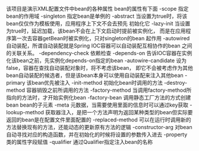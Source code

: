 该项目是演示XML配置文件中bean的各种属性
bean的属性有下面
    -scope 指定bean的作用域
    -singleton 指定bean是单例的
    -abstract 当设置为true时，将该bean仅仅作为模板使用，应用程序上下文不会去预先
              初始化它
    -lazy-init 当设置为true时，延迟加载，该bean不会在上下文启动时提前被实例化，
               而是在应用程序第一次去容器getBean时被实例化，只对singleton的bean
               起作用
    -autowired 自动装配，所谓自动装配就是Spring IOC容器可以自动装配互相协作的bean
               之间的关联关系。
    -dependency-check 依赖检查
    -depends-on 告诉IOC容器在实例化该bean之前，先实例化depends-on指定的bean
    -autowire-candidate 设为false，容器在查找自动装配对象时，将不考虑该bean，
                        即它不会被考虑作为其他bean自动装配的候选者，但是该bean本身可以使用自动装配来注入其他bean
    -primary 该bean优先被注入
    -init-method 初始化bean时调用的方法
    -destroy-method 容器销毁之前所调用的方法
    -factory-method 当调用factory-method所指向的方法时，才开始实例化bean
    -factory-bean 调用静态工厂方法的方式创建bean
bean的子元素
    -meta 元数据，当需要使用里面的信息时可以通过key获取
    -lookup-method 获取器注入，是把一个方法声明为返回某种类型的bean但实际要返回的bean是在配置文件里面配置的
    -replaced-method 可以在运行时调用新的方法替换现有的方法，还能动态的更新原有方法的逻辑
    -constructor-arg 对bean自动寻找对应的构造函数，并在初始化的时候将设置的参数传入进去
    -property 类的属性字段赋值
    -qualifier 通过Qualifier指定注入bean的名称
